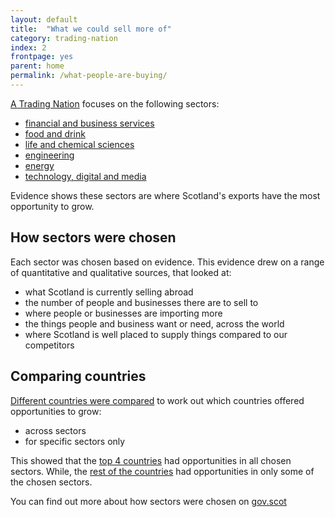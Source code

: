 ```yaml
---
layout: default
title:  "What we could sell more of"
category: trading-nation
index: 2
frontpage: yes
parent: home
permalink: /what-people-are-buying/
---
```


[A Trading Nation](https://www.gov.scot/publications/scotland-a-trading-nation/) focuses on the following sectors:

*	[financial and business services](https://tradingnation.mygov.scot/sectors/financial-and-business/)
*	[food and drink](https://tradingnation.mygov.scot/sectors/food-and-drink/)  
*	[life and chemical sciences](https://tradingnation.mygov.scot/sectors/science/)  
*	[engineering](https://tradingnation.mygov.scot/sectors/engineering/)  
*	[energy](https://tradingnation.mygov.scot/sectors/energy/)  
*	[technology, digital and media](https://tradingnation.mygov.scot/sectors/technology/)

Evidence shows these sectors are where Scotland's exports have the most opportunity to grow.

## How sectors were chosen
Each sector was chosen based on evidence. This evidence drew on a range of quantitative and qualitative sources, that looked at:

* what Scotland is currently selling abroad
* the number of people and businesses there are to sell to
* where people or businesses are importing more
* the things people and business want or need, across the world
* where Scotland is well placed to supply things compared to our competitors

## Comparing countries
[Different countries were compared](https://tradingnation.mygov.scot/country-profiles/) to work out which countries offered opportunities to grow:

* across sectors
* for specific sectors only

This showed that the [top 4 countries](https://tradingnation.mygov.scot/where-things-are-being-bought/) had opportunities in all chosen sectors. While, the [rest of the countries](https://tradingnation.mygov.scot/where-things-are-being-bought/) had opportunities in only some of the chosen sectors.


You can find out more about how sectors were chosen on [gov.scot](https://www.gov.scot/publications/scotland-a-trading-nation/)
